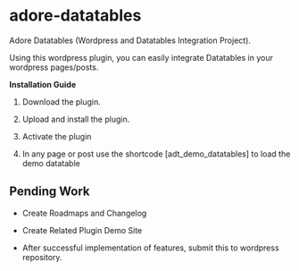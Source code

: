 # adore-datatables
Adore Datatables (Wordpress and Datatables Integration Project).

Using this wordpress plugin, you can easily integrate Datatables in your wordpress pages/posts.

******************************Installation Guide******************************

1. Download the plugin.

2. Upload and install the plugin.

3. Activate the plugin

4. In any page or post use the shortcode [adt_demo_datatables] to load the demo datatable


Pending Work
--------------------------------------------------------------------------------

* Create Roadmaps and Changelog

* Create Related Plugin Demo Site

* After successful implementation of features, submit this to wordpress repository.

